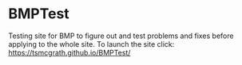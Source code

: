 # BMPTest
Testing site for BMP to figure out and test problems and fixes before applying to the whole site.
To launch the site click:
https://tsmcgrath.github.io/BMPTest/
